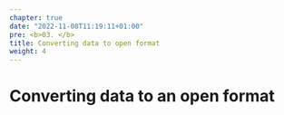 ```yaml
---
chapter: true
date: "2022-11-08T11:19:11+01:00"
pre: <b>03. </b>
title: Converting data to open format
weight: 4
---
```


# Converting data to an open format
